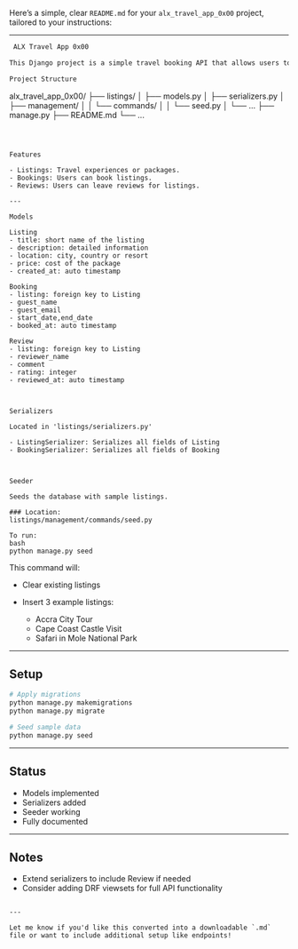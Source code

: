 Here’s a simple, clear `README.md` for your `alx_travel_app_0x00` project, tailored to your instructions:

---

```markdown
 ALX Travel App 0x00

This Django project is a simple travel booking API that allows users to view listings, make bookings, and leave reviews.

Project Structure

```

alx\_travel\_app\_0x00/
├── listings/
│   ├── models.py
│   ├── serializers.py
│   ├── management/
│   │   └── commands/
│   │       └── seed.py
│   └── ...
├── manage.py
├── README.md
└── ...

````



Features

- Listings: Travel experiences or packages.
- Bookings: Users can book listings.
- Reviews: Users can leave reviews for listings.

---

Models

Listing
- title: short name of the listing
- description: detailed information
- location: city, country or resort
- price: cost of the package
- created_at: auto timestamp

Booking
- listing: foreign key to Listing
- guest_name
- guest_email
- start_date,end_date
- booked_at: auto timestamp

Review
- listing: foreign key to Listing
- reviewer_name
- comment
- rating: integer
- reviewed_at: auto timestamp



Serializers

Located in 'listings/serializers.py'

- ListingSerializer: Serializes all fields of Listing
- BookingSerializer: Serializes all fields of Booking



Seeder

Seeds the database with sample listings.

### Location:
listings/management/commands/seed.py

To run:
bash
python manage.py seed
````

This command will:

* Clear existing listings
* Insert 3 example listings:

  * Accra City Tour
  * Cape Coast Castle Visit
  * Safari in Mole National Park

---

## Setup

```bash
# Apply migrations
python manage.py makemigrations
python manage.py migrate

# Seed sample data
python manage.py seed
```

---

##  Status

- Models implemented
- Serializers added
- Seeder working
- Fully documented

---

##  Notes

* Extend serializers to include Review if needed
* Consider adding DRF viewsets for full API functionality

```

---

Let me know if you'd like this converted into a downloadable `.md` file or want to include additional setup like endpoints!
```
